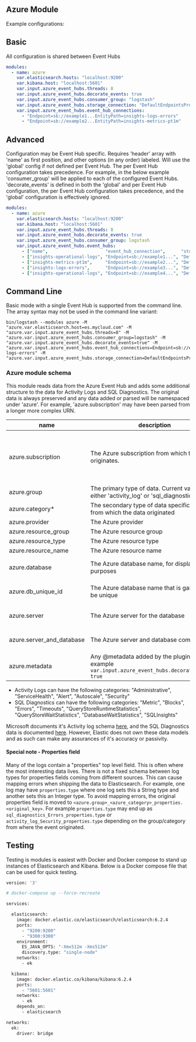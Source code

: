 Azure Module
----------

Example configurations:

##  Basic 

All configuration is shared between Event Hubs

```yaml
modules:
  - name: azure
    var.elasticsearch.hosts: "localhost:9200"
    var.kibana.host: "localhost:5601"
    var.input.azure_event_hubs.threads: 8
    var.input.azure_event_hubs.decorate_events: true
    var.input.azure_event_hubs.consumer_group: "logstash"
    var.input.azure_event_hubs.storage_connection: "DefaultEndpointsProtocol=https;AccountName=example...."
    var.input.azure_event_hubs.event_hub_connections:
      - "Endpoint=sb://example1...EntityPath=insights-logs-errors"
      - "Endpoint=sb://example2...EntityPath=insights-metrics-pt1m"
```

## Advanced

Configuration may be Event Hub specific. Requires 'header' array with 'name' as first position, and other options (in any order) labeled. Will use the 'global' config if not defined per Event Hub. The per Event Hub configuration takes precedence. For example, in the below example 'consumer_group' will be applied to each of the configured Event Hubs. 'decorate_events' is defined in both the 'global' and per Event Hub configuration, the per Event Hub configuration takes precedence, and the 'global' configuration is effectively ignored.  

```yaml
modules:
  - name: azure
    var.elasticsearch.hosts: "localhost:9200"
    var.kibana.host: "localhost:5601"
    var.input.azure_event_hubs.threads: 8
    var.input.azure_event_hubs.decorate_events: true
    var.input.azure_event_hubs.consumer_group: logstash
    var.input.azure_event_hubs.event_hubs:
      - ["name",                      "event_hub_connection",      "storage_connection",                                      "initial_position", "decorate_events"]
      - ["insights-operational-logs", "Endpoint=sb://example1...", "DefaultEndpointsProtocol=https;AccountName=example1....", "HEAD",             "true"]
      - ["insights-metrics-pt1m",     "Endpoint=sb://example2...", "DefaultEndpointsProtocol=https;AccountName=example2....", "TAIL",             "true"]
      - ["insights-logs-errors",      "Endpoint=sb://example3...", "DefaultEndpointsProtocol=https;AccountName=example3....", "TAIL",             "false"]
      - ["insights-operational-logs", "Endpoint=sb://example4...", "DefaultEndpointsProtocol=https;AccountName=example4....", "HEAD",             "true"]
```
## Command Line

Basic mode with a single Event Hub is supported from the command line. The array syntax may not be used in the command line variant:
```
bin/logstash --modules azure -M "azure.var.elasticsearch.host=es.mycloud.com" -M "azure.var.input.azure_event_hubs.threads=8" -M "azure.var.input.azure_event_hubs.consumer_group=logstash" -M "azure.var.input.azure_event_hubs.decorate_events=true" -M "azure.var.input.azure_event_hubs.event_hub_connections=Endpoint=sb://example1...EntityPath=insights-logs-errors" -M "azure.var.input.azure_event_hubs.storage_connection=DefaultEndpointsProtocol=https;AccountName=example...."
```

###  Azure module schema

This module reads data from the Azure Event Hub and adds some additional structure to the data for Activity Logs and SQL Diagnostics. The original data is always preserved and any data added or parsed will be namespaced under 'azure'.  For example, 'azure.subscription' may have been parsed from a longer more complex URN. 

| name                 | description | note|
|--------------------- | ----------- | --- | 
| azure.subscription   | The Azure subscription from which this data originates. | Some Activity Log events may not be associated with a subscription.
| azure.group          | The primary type of data. Current values are either 'activity_log' or 'sql_diagnostics' |
| azure.category*      | The secondary type of data specific to group from which the data originated |
| azure.provider       | The Azure provider |
| azure.resource_group | The Azure resource group |  
| azure.resource_type  | The Azure resource type | 
| azure.resource_name  | The Azure resource name |
| azure.database       | The Azure database name, for display purposes | SQL Diagnostics only |
| azure.db_unique_id   | The Azure database name that is garunteed to be unique | SQL Diagnostics only |
| azure.server         | The Azure server for the database | SQL Diagnostics only |
| azure.server_and_database | The Azure server and database combined | SQL Diagnostics only |
| azure.metadata       | Any @metadata added by the plugins, for example ` var.input.azure_event_hubs.decorate_events: true` |

* Activity Logs can have the following categories: "Administrative", "ServiceHealth", "Alert", "Autoscale", "Security"
* SQL Diagnostics can have the following categories: "Metric", "Blocks", "Errors", "Timeouts", "QueryStoreRuntimeStatistics", "QueryStoreWaitStatistics", "DatabaseWaitStatistics", "SQLInsights"

Microsoft documents it's Activity log schema [here](https://docs.microsoft.com/en-us/azure/monitoring-and-diagnostics/monitoring-activity-log-schema), and the SQL Diagnostics data is documented [here](https://docs.microsoft.com/en-us/azure/sql-database/sql-database-metrics-diag-logging).  However, Elastic does not own these data models and as such can make any assurances of it's accuracy or passivity.

#### Special note - Properties field

Many of the logs contain a "properties" top level field. This is often where the most interesting data lives. There is not a fixed schema between log types for properties fields coming from different sources. This can cause mapping errors when shipping the data to Elasticsearch. For example, one log may have `properties.type` where one log sets this a String type and another sets this an Integer type. To avoid mapping errors, the original properties field is moved to `<azure.group>_<azure_category>_properties.<original_key>`. For example `properties.type` may end up as `sql_diagnostics_Errors_properties.type` or `activity_log_Security_properties.type` depending on the group/category from where the event originated. 
 

## Testing

Testing is modules is easiest with Docker and Docker compose to stand up instances of Elasticsearch and Kibana. Below is a Docker compose file that can be used for quick testing. 

```dockerfile
version: '3'

# docker-compose up --force-recreate 

services:

  elasticsearch:
    image: docker.elastic.co/elasticsearch/elasticsearch:6.2.4
    ports:
      - "9200:9200"
      - "9300:9300"
    environment:
      ES_JAVA_OPTS: "-Xmx512m -Xms512m"
      discovery.type: "single-node"
    networks:
      - ek

  kibana:
    image: docker.elastic.co/kibana/kibana:6.2.4
    ports:
      - "5601:5601"
    networks:
      - ek
    depends_on:
      - elasticsearch

networks:
  ek:
    driver: bridge
```


